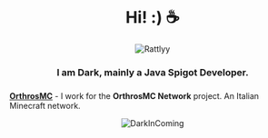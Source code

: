 <h1 align="center">Hi! :) ☕</h1>
<p align="center"> 
<img src="https://komarev.com/ghpvc/?username=DarkInComing" alt="Rattlyy" />
</p>
<h3 align="center">I am Dark, mainly a Java Spigot Developer.</h3>
<h3 align="center"></h3>

[**OrthrosMC**](https://github.com/OrthrosMCDev) - I work for the **OrthrosMC Network** project. An Italian Minecraft network.


<p align="center"><img src="https://github-readme-stats.vercel.app/api?username=DarkInComing&show_icons=true&count_private=true" alt="DarkInComing" /></p>
